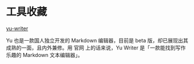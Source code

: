 # 工具收藏

[yu-writer](http://ivarptr.github.io/yu-writer.site/)

Yu 也是一款国人独立开发的 Markdown 编辑器，目前是 beta 版，却已展现出其成熟的一面，且内外兼修。用 官网 上的话来说，Yu Writer 是「一款能找到写作乐趣的 Markdown 文本编辑器」。
